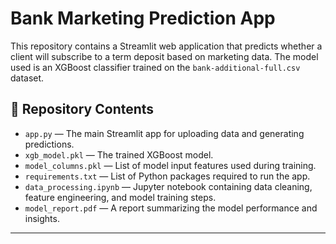 # Bank Marketing Prediction App

This repository contains a Streamlit web application that predicts whether a client will subscribe to a term deposit based on marketing data. The model used is an XGBoost classifier trained on the `bank-additional-full.csv` dataset.

## 📂 Repository Contents

- `app.py` — The main Streamlit app for uploading data and generating predictions.
- `xgb_model.pkl` — The trained XGBoost model.
- `model_columns.pkl` — List of model input features used during training.
- `requirements.txt` — List of Python packages required to run the app.
- `data_processing.ipynb` — Jupyter notebook containing data cleaning, feature engineering, and model training steps.
- `model_report.pdf` — A report summarizing the model performance and insights.
  
---
